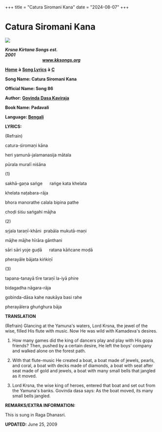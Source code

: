 +++
title = "Catura Siromani Kana"
date = "2024-08-07"
+++

# Catura Siromani Kana
**[![](http://kksongs.org/image_files/image002.jpg)](http://kksongs.org/)**

**_Krsna_** **_Kirtana Songs est. 2001_**                                                                                                                                                      **_www.kksongs.org_**

**[Home](http://kksongs.org/)** **à** **[Song Lyrics](http://kksongs.org/lyrics.html)** **à** **[C](http://kksongs.org/songs/song_c.html)**

**Song Name: Catura Siromani Kana**

**Official Name: Song 86**

**Author:** [**Govinda** **Dasa Kaviraja**](http://kksongs.org/authors/list/govindadasa.html)

**Book Name: Padavali**

**Language: [Bengali](http://kksongs.org/language/list/bengali.html)**

**LYRICS:**

(Refrain)

catura-śiromaṇi kāna

heri yamunā-jalamanasija mātala

pūrala muralī niśāna

(1)

sakhā-gaṇa sańge      rańge kata khelata

khelata naṭabara-rāja

bhora manorathe calala bipina pathe

choḍi śiśu sańgahi mājha

(2)

sṛjala taraṇī-khāni  prabāla mukutā-maṇi

mājhe mājhe hīrāra gānthani

sāri sāri yoje guḍā      ratana kāñcane moḍā

pherayāle bājata kińkiṇī

(3)

tapana-tanayā tīre taraṇī la-iyā phire

bidagadha nāgara-rāja

gobinda-dāsa kahe naukāya basi rahe

pherayālera ghuńghura bāja

**TRANSLATION**

(Refrain) Glancing at the Yamuna's waters, Lord Krsna, the jewel of the wise, filled His flute with music. Now He was wild with Kamadeva's desires.

1) How many games did the king of dancers play and play with His gopa friends? Then, pushed by a certain desire, He left the boys' company and walked alone on the forest path.

2) With that flute-music He created a boat, a boat made of jewels, pearls, and coral, a boat with decks made of diamonds, a boat with seat after seat made of gold and jewels, a boat with many small bells that jangled as it moved.

3) Lord Krsna, the wise king of heroes, entered that boat and set out from the Yamuna's banks. Govinda dasa says: As the boat moved, its many small bells jangled. 

**REMARKS/EXTRA INFORMATION:**

This is sung in Raga Dhanasri.

**UPDATED:** June 25, 2009